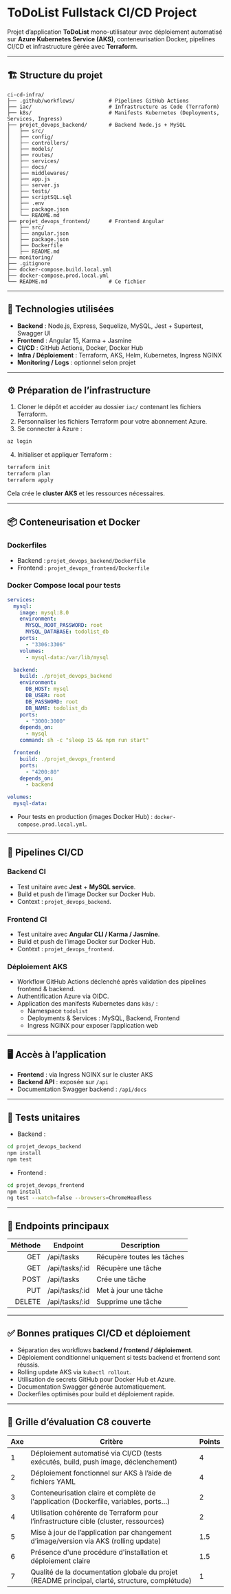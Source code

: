 # ToDoList Fullstack CI/CD Project

Projet d’application **ToDoList** mono-utilisateur avec déploiement automatisé sur **Azure Kubernetes Service (AKS)**, conteneurisation Docker, pipelines CI/CD et infrastructure gérée avec **Terraform**.

---

## 🏗️ Structure du projet

```
ci-cd-infra/
├── .github/workflows/           # Pipelines GitHub Actions
├── iac/                         # Infrastructure as Code (Terraform)
├── k8s/                         # Manifests Kubernetes (Deployments, Services, Ingress)
├── projet_devops_backend/       # Backend Node.js + MySQL
│   ├── src/
│   ├── config/
│   ├── controllers/
│   ├── models/
│   ├── routes/
│   ├── services/
│   ├── docs/
│   ├── middlewares/
│   ├── app.js
│   ├── server.js
│   ├── tests/
│   ├── scriptSQL.sql
│   ├── .env
│   ├── package.json
│   └── README.md
├── projet_devops_frontend/      # Frontend Angular
│   ├── src/
│   ├── angular.json
│   ├── package.json
│   ├── Dockerfile
│   ├── README.md
├── monitoring/
├── .gitignore
├── docker-compose.build.local.yml
├── docker-compose.prod.local.yml
└── README.md                    # Ce fichier
```

---

## 🚀 Technologies utilisées

- **Backend** : Node.js, Express, Sequelize, MySQL, Jest + Supertest, Swagger UI  
- **Frontend** : Angular 15, Karma + Jasmine  
- **CI/CD** : GitHub Actions, Docker, Docker Hub  
- **Infra / Déploiement** : Terraform, AKS, Helm, Kubernetes, Ingress NGINX  
- **Monitoring / Logs** : optionnel selon projet

---

## ⚙️ Préparation de l’infrastructure

1. Cloner le dépôt et accéder au dossier `iac/` contenant les fichiers Terraform.
2. Personnaliser les fichiers Terraform pour votre abonnement Azure.
3. Se connecter à Azure :

```bash
az login
```

4. Initialiser et appliquer Terraform :

```bash
terraform init
terraform plan
terraform apply
```

Cela crée le **cluster AKS** et les ressources nécessaires.

---

## 📦 Conteneurisation et Docker

### Dockerfiles

- Backend : `projet_devops_backend/Dockerfile`  
- Frontend : `projet_devops_frontend/Dockerfile`

### Docker Compose local pour tests

```yaml
services:
  mysql:
    image: mysql:8.0
    environment:
      MYSQL_ROOT_PASSWORD: root
      MYSQL_DATABASE: todolist_db
    ports:
      - "3306:3306"
    volumes:
      - mysql-data:/var/lib/mysql

  backend:
    build: ./projet_devops_backend
    environment:
      DB_HOST: mysql
      DB_USER: root
      DB_PASSWORD: root
      DB_NAME: todolist_db
    ports:
      - "3000:3000"
    depends_on:
      - mysql
    command: sh -c "sleep 15 && npm run start"

  frontend:
    build: ./projet_devops_frontend
    ports:
      - "4200:80"
    depends_on:
      - backend

volumes:
  mysql-data:
```

- Pour tests en production (images Docker Hub) : `docker-compose.prod.local.yml`.

---

## 🧪 Pipelines CI/CD

### Backend CI

- Test unitaire avec **Jest** + **MySQL service**.  
- Build et push de l’image Docker sur Docker Hub.  
- Context : `projet_devops_backend`.

### Frontend CI

- Test unitaire avec **Angular CLI / Karma / Jasmine**.  
- Build et push de l’image Docker sur Docker Hub.  
- Context : `projet_devops_frontend`.

### Déploiement AKS

- Workflow GitHub Actions déclenché après validation des pipelines frontend & backend.
- Authentification Azure via OIDC.
- Application des manifests Kubernetes dans `k8s/` :
  - Namespace `todolist`
  - Deployments & Services : MySQL, Backend, Frontend
  - Ingress NGINX pour exposer l’application web

---

## 🖥️ Accès à l’application

- **Frontend** : via Ingress NGINX sur le cluster AKS  
- **Backend API** : exposée sur `/api`  
- Documentation Swagger backend : `/api/docs`

---

## 📝 Tests unitaires

- Backend :

```bash
cd projet_devops_backend
npm install
npm test
```

- Frontend :

```bash
cd projet_devops_frontend
npm install
ng test --watch=false --browsers=ChromeHeadless
```

---

## 📌 Endpoints principaux

| Méthode | Endpoint         | Description                  |
|--------:|-----------------|------------------------------|
| GET     | /api/tasks      | Récupère toutes les tâches   |
| GET     | /api/tasks/:id  | Récupère une tâche           |
| POST    | /api/tasks      | Crée une tâche               |
| PUT     | /api/tasks/:id  | Met à jour une tâche         |
| DELETE  | /api/tasks/:id  | Supprime une tâche           |

---

## ✅ Bonnes pratiques CI/CD et déploiement

- Séparation des workflows **backend / frontend / déploiement**.  
- Déploiement conditionnel uniquement si tests backend et frontend sont réussis.  
- Rolling update AKS via `kubectl rollout`.  
- Utilisation de secrets GitHub pour Docker Hub et Azure.  
- Documentation Swagger générée automatiquement.  
- Dockerfiles optimisés pour build et déploiement rapide.

---

## 🎯 Grille d’évaluation C8 couverte

| Axe | Critère | Points |
|-----|---------|-------|
| 1   | Déploiement automatisé via CI/CD (tests exécutés, build, push image, déclenchement) | 4 |
| 2   | Déploiement fonctionnel sur AKS à l’aide de fichiers YAML | 4 |
| 3   | Conteneurisation claire et complète de l'application (Dockerfile, variables, ports…) | 2 |
| 4   | Utilisation cohérente de Terraform pour l’infrastructure cible (cluster, ressources) | 2 |
| 5   | Mise à jour de l’application par changement d’image/version via AKS (rolling update) | 1.5 |
| 6   | Présence d'une procédure d'installation et déploiement claire | 1.5 |
| 7   | Qualité de la documentation globale du projet (README principal, clarté, structure, complétude) | 1 |

